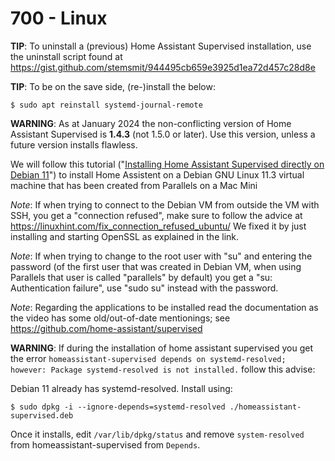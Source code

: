 # 700 - Linux

**TIP**: To uninstall a (previous) Home Assistant Supervised installation, use the uninstall script found at https://gist.github.com/stemsmit/944495cb659e3925d1ea72d457c28d8e

**TIP**: To be on the save side, (re-)install the below:

```
$ sudo apt reinstall systemd-journal-remote
```

**WARNING**: As at January 2024 the non-conflicting version of Home Assistant Supervised is **1.4.3** (not 1.5.0 or later). Use this version, unless a future version installs flawless.

We will follow this tutorial ("[Installing Home Assistant Supervised directly on Debian 11](https://www.youtube.com/watch?v=ivBPS5-zi04)") to install Home Assistent on a Debian GNU Linux 11.3 virtual machine that has been created from Parallels on a Mac Mini

*Note*: If when trying to connect to the Debian VM from outside the VM with SSH, you get a "connection refused", make sure to follow the advice at https://linuxhint.com/fix_connection_refused_ubuntu/ We fixed it by just installing and starting OpenSSL as explained in the link.

*Note*: If when trying to change to the root user with "su" and entering the password (of the first user that was created in Debian VM, when using Parallels that user is called "parallels" by default) you get a "su: Authentication failure", use "sudo su" instead with the password.

*Note*: Regarding the applications to be installed read the documentation as the video has some old/out-of-date mentionings; see https://github.com/home-assistant/supervised

**WARNING**: If during the installation of home assistant supervised you get the error ```homeassistant-supervised depends on systemd-resolved; however: Package systemd-resolved is not installed.``` follow this advise:

Debian 11 already has systemd-resolved. Install using:

```
$ sudo dpkg -i --ignore-depends=systemd-resolved ./homeassistant-supervised.deb
```

Once it installs, edit ```/var/lib/dpkg/status``` and remove ```system-resolved``` from homeassistant-supervised from ```Depends```.
